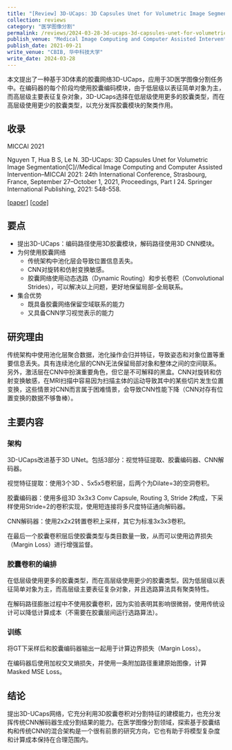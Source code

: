 ```yaml
---
title: "[Review] 3D-UCaps: 3D Capsules Unet for Volumetric Image Segmentation"
collection: reviews
category: "医学图像分割"
permalink: /reviews/2024-03-28-3d-ucaps-3d-capsules-unet-for-volumetric-image-segmentation
publish_venue: "Medical Image Computing and Computer Assisted Intervention (MICCAI), Strasbourg, France"
publish_date: 2021-09-21
write_venue: "CBIB, 华中科技大学"
write_date: 2024-03-28
---
```


本文提出了一种基于3D体素的胶囊网络3D-UCaps，应用于3D医学图像分割任务中。在编码器的每个阶段均使用胶囊编码模块，由于低层级以表征简单对象为主，而高层级主要表征复杂对象，3D-UCaps选择在低层级使用更多的胶囊类型，而在高层级使用更少的胶囊类型，以充分发挥胶囊模块的聚类作用。

## 收录

MICCAI 2021

Nguyen T, Hua B S, Le N. 3D-UCaps: 3D Capsules Unet for Volumetric Image Segmentation[C]//Medical Image Computing and Computer Assisted Intervention–MICCAI 2021: 24th International Conference, Strasbourg, France, September 27–October 1, 2021, Proceedings, Part I 24. Springer International Publishing, 2021: 548-558.

[[paper]](https://doi.org/10.1007/978-3-030-87193-2_52) [[code]](https://github.com/VinAIResearch/3D-UCaps)

## 要点

- 提出3D-UCaps：编码路径使用3D胶囊模块，解码路径使用3D CNN模块。
- 为何使用胶囊网络
  -  传统架构中池化层会导致位置信息丢失。
  -  CNN对旋转和仿射变换敏感。
  -  胶囊网络使用动态选路（Dynamic Routing）和步长卷积（Convolutional Strides），可以解决以上问题，更好地保留局部-全局联系。
- 集合优势
  - 既具备胶囊网络保留空域联系的能力
  - 又具备CNN学习视觉表示的能力

## 研究理由

传统架构中使用池化层聚合数据，池化操作会归并特征，导致姿态和对象位置等重要信息丢失。具有连续池化层的CNN无法保留局部对象和整体之间的空间联系。另外，激活层在CNN中扮演重要角色，但它是不可解释的黑盒。CNN对旋转和仿射变换敏感，在MRI扫描中容易因为扫描主体的运动导致其中的某些切片发生位置变换，这些情景对CNN而言属于困难情景，会导致CNN性能下降（CNN对存有位置变换的数据不够鲁棒）。

## 主要内容

### 架构

3D-UCaps改进基于3D UNet。包括3部分：视觉特征提取、胶囊编码器、CNN解码器。

视觉特征提取：使用3个3D 、5x5x5卷积层，后两个为Dilate=3的空洞卷积。

胶囊编码器：使用多组3D 3x3x3 Conv Capsule, Routing 3, Stride 2构成，下采样使用Stride=2的卷积实现，使用短连接将多尺度特征通向解码器。

CNN解码器：使用2x2x2转置卷积上采样，其它为标准3x3x3卷积。

在最后一个胶囊卷积层后使胶囊类型与类目数量一致，从而可以使用边界损失（Margin Loss）进行增强监督。

### 胶囊卷积的编排

在低层级使用更多的胶囊类型，而在高层级使用更少的胶囊类型。因为低层级以表征简单对象为主，而高层级主要表征复杂对象，并且选路算法具有聚类特性。

在解码路径膨胀过程中不使用胶囊卷积，因为实验表明其影响很微弱，使用传统设计可以降低计算成本（不需要在胶囊层间运行选路算法）。

### 训练

将GT下采样后和胶囊编码器输出一起用于计算边界损失（Margin Loss）。

在编码器后使用加权交叉熵损失，并使用一条附加路径重建原始图像，计算Masked MSE Loss。

## 结论

提出3D-UCaps网络，它充分利用3D胶囊卷积对分割特征的建模能力，也充分发挥传统CNN解码器生成分割结果的能力。在医学图像分割领域，探索基于胶囊结构和传统CNN的混合架构是一个很有前景的研究方向，它也有助于将模型复杂度和计算成本保持在合理范围内。
